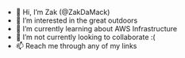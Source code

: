 - 👋 Hi, I’m Zak (@ZakDaMack)
- 👀 I’m interested in the great outdoors
- 🌱 I’m currently learning about AWS Infrastructure
- 💞️ I’m not currently looking to collaborate :( 
- 📫 Reach me through any of my links

<!---
ZakDaMack/ZakDaMack is a ✨ special ✨ repository because its `README.md` (this file) appears on your GitHub profile.
You can click the Preview link to take a look at your changes.
--->

<!---
- 👋 Hi, I’m @ZakDaMack
- 👀 I’m interested in ...
- 🌱 I’m currently learning ...
- 💞️ I’m looking to collaborate on ...
- 📫 How to reach me ...
--->
